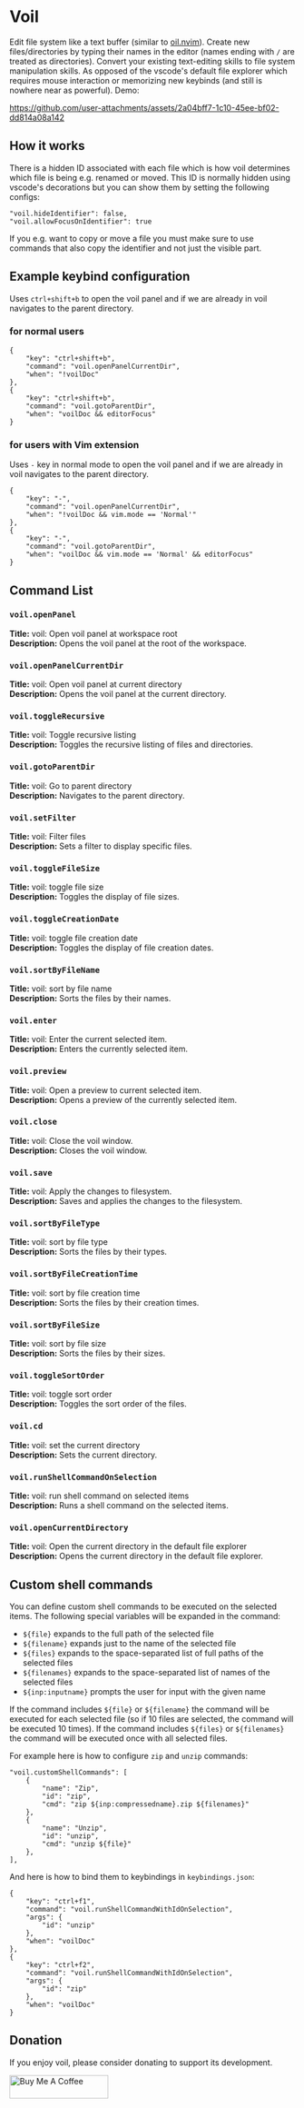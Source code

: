 # Voil

Edit file system like a text buffer (similar to [oil.nvim](https://github.com/stevearc/oil.nvim)). Create new files/directories by typing their names in the editor (names ending with `/` are treated as directories). Convert your existing text-editing skills to file system manipulation skills. As opposed of the vscode's default file explorer which requires mouse interaction or memorizing new keybinds (and still is nowhere near as powerful). Demo:

https://github.com/user-attachments/assets/2a04bff7-1c10-45ee-bf02-dd814a08a142

## How it works
There is a hidden ID associated with each file which is how voil determines which file is being e.g. renamed or moved. This ID is normally hidden using vscode's decorations but you can show them by setting the following configs:
```
"voil.hideIdentifier": false,
"voil.allowFocusOnIdentifier": true
```

If you e.g. want to copy or move a file you must make sure to use commands that also copy the identifier and not just the visible part.

## Example keybind configuration
Uses `ctrl+shift+b` to open the voil panel and if we are already in voil navigates to the parent directory.
### for normal users
```
{
    "key": "ctrl+shift+b",
    "command": "voil.openPanelCurrentDir",
    "when": "!voilDoc"
},
{
    "key": "ctrl+shift+b",
    "command": "voil.gotoParentDir",
    "when": "voilDoc && editorFocus"
}
```
### for users with Vim extension
Uses `-` key in normal mode to open the voil panel and if we are already in voil navigates to the parent directory.
```
{
    "key": "-",
    "command": "voil.openPanelCurrentDir",
    "when": "!voilDoc && vim.mode == 'Normal'"
},
{
    "key": "-",
    "command": "voil.gotoParentDir",
    "when": "voilDoc && vim.mode == 'Normal' && editorFocus"
}
```

## Command List
### `voil.openPanel`
**Title:** voil: Open voil panel at workspace root  
**Description:** Opens the voil panel at the root of the workspace.

### `voil.openPanelCurrentDir`
**Title:** voil: Open voil panel at current directory  
**Description:** Opens the voil panel at the current directory.

### `voil.toggleRecursive`
**Title:** voil: Toggle recursive listing  
**Description:** Toggles the recursive listing of files and directories.

### `voil.gotoParentDir`
**Title:** voil: Go to parent directory  
**Description:** Navigates to the parent directory.

### `voil.setFilter`
**Title:** voil: Filter files  
**Description:** Sets a filter to display specific files.

### `voil.toggleFileSize`
**Title:** voil: toggle file size  
**Description:** Toggles the display of file sizes.

### `voil.toggleCreationDate`
**Title:** voil: toggle file creation date  
**Description:** Toggles the display of file creation dates.

### `voil.sortByFileName`
**Title:** voil: sort by file name  
**Description:** Sorts the files by their names.

### `voil.enter`
**Title:** voil: Enter the current selected item.  
**Description:** Enters the currently selected item.

### `voil.preview`
**Title:** voil: Open a preview to current selected item.  
**Description:** Opens a preview of the currently selected item.

### `voil.close`
**Title:** voil: Close the voil window.  
**Description:** Closes the voil window.

### `voil.save`
**Title:** voil: Apply the changes to filesystem.  
**Description:** Saves and applies the changes to the filesystem.

### `voil.sortByFileType`
**Title:** voil: sort by file type  
**Description:** Sorts the files by their types.

### `voil.sortByFileCreationTime`
**Title:** voil: sort by file creation time  
**Description:** Sorts the files by their creation times.

### `voil.sortByFileSize`
**Title:** voil: sort by file size  
**Description:** Sorts the files by their sizes.

### `voil.toggleSortOrder`
**Title:** voil: toggle sort order  
**Description:** Toggles the sort order of the files.

### `voil.cd`
**Title:** voil: set the current directory  
**Description:** Sets the current directory.

### `voil.runShellCommandOnSelection`
**Title:** voil: run shell command on selected items  
**Description:** Runs a shell command on the selected items.

### `voil.openCurrentDirectory`
**Title:** voil: Open the current directory in the default file explorer  
**Description:** Opens the current directory in the default file explorer.

## Custom shell commands

You can define custom shell commands to be executed on the selected items. The following special variables will be expanded in the command:
- `${file}` expands to the full path of the selected file
- `${filename}` expands just to the name of the selected file 
- `${files}` expands to the space-separated list of full paths of the selected files
- `${filenames}` expands to the space-separated list of names of the selected files
- `${inp:inputname}` prompts the user for input with the given name

If the command includes `${file}` or `${filename}` the command will be executed for each selected file (so if 10 files are selected, the command will be executed 10 times). If the command includes `${files}` or `${filenames}` the command will be executed once with all selected files.

For example here is how to configure `zip` and `unzip` commands:
```
"voil.customShellCommands": [
    {
        "name": "Zip",
        "id": "zip",
        "cmd": "zip ${inp:compressedname}.zip ${filenames}"
    },
    {
        "name": "Unzip",
        "id": "unzip",
        "cmd": "unzip ${file}"
    },
],
```
And here is how to bind them to keybindings in `keybindings.json`:
```
{
    "key": "ctrl+f1",
    "command": "voil.runShellCommandWithIdOnSelection",
    "args": {
        "id": "unzip"
    },
    "when": "voilDoc"
},
{
    "key": "ctrl+f2",
    "command": "voil.runShellCommandWithIdOnSelection",
    "args": {
        "id": "zip"
    },
    "when": "voilDoc"
}
```

## Donation
If you enjoy voil, please consider donating to support its development.

<a href="https://www.buymeacoffee.com/ahrm" target="_blank"><img src="https://cdn.buymeacoffee.com/buttons/default-orange.png" alt="Buy Me A Coffee" height="41" width="174"></a>